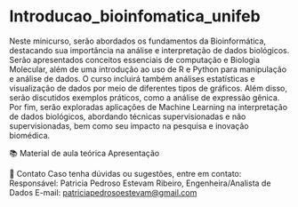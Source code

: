 # Introducao_bioinfomatica_unifeb
Neste minicurso, serão abordados os fundamentos da Bioinformática, destacando sua importância na análise e interpretação de dados biológicos. Serão apresentados conceitos essenciais de computação e Biologia Molecular, além de uma introdução ao uso de R e Python para manipulação e análise de dados. O curso incluirá também análises estatísticas e visualização de dados por meio de diferentes tipos de gráficos. Além disso, serão discutidos exemplos práticos, como a análise de expressão gênica. Por fim, serão exploradas aplicações de Machine Learning na interpretação de dados biológicos, abordando técnicas supervisionadas e não supervisionadas, bem como seu impacto na pesquisa e inovação biomédica.

📚 Material de aula teórica
Apresentação 


📧 Contato
Caso tenha dúvidas ou sugestões, entre em contato:
Responsável: Patricia Pedroso Estevam Ribeiro, Engenheira/Analista de Dados
E-mail: patriciapedrosoestevam@gmail.com

